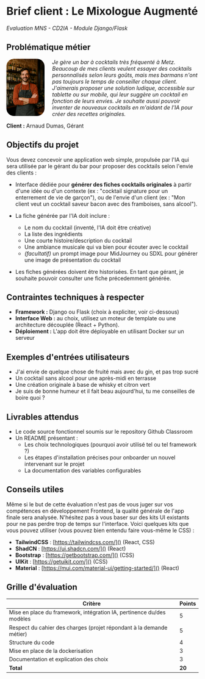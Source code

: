 # **Brief client : Le Mixologue Augmenté**

*Evaluation MNS - CD2IA - Module Django/Flask*

## Problématique métier
 
<center><img src="docs/image.png" style="float: left; margin-right: 20px; border-radius: 20px;" width="100" /></center>

*Je gère un bar à cocktails très fréquenté à Metz. Beaucoup de mes clients veulent essayer des cocktails personnalisés selon leurs goûts, mais mes barmans n'ont pas toujours le temps de conseiller chaque client. J'aimerais proposer une solution ludique, accessible sur tablette ou sur mobile, qui leur suggère un cocktail en fonction de leurs envies. Je souhaite aussi pouvoir inventer de nouveaux cocktails en m'aidant de l'IA pour créer des recettes originales.*

**Client :** Arnaud Dumas, Gérant

<span style="clear: both;"></span>

## Objectifs du projet

Vous devez concevoir une application web simple, propulsée par l'IA qui sera utilisée par le gérant du bar pour proposer des cocktails selon l'envie des clients : 

* Interface dédiée pour **générer des fiches cocktails originales** à partir d'une idée ou d'un contexte (ex : "cocktail signature pour un enterrement de vie de garçon"), ou de l'envie d'un client (ex : "Mon client veut un cocktail saveur bacon avec des framboises, sans alcool").

* La fiche générée par l'IA doit inclure :
  * Le nom du cocktail (inventé, l'IA doit être créative)
  * La liste des ingrédients
  * Une courte histoire/description du cocktail
  * Une ambiance musicale qui va bien pour écouter avec le cocktail
  * *(facultatif)* un prompt image pour MidJourney ou SDXL pour générer une image de présentation du cocktail
 
* Les fiches générées doivent être historisées. En tant que gérant, je souhaite pouvoir consulter une fiche précedemment générée. 

## Contraintes techniques à respecter

* **Framework :** Django ou Flask (choix à expliciter, voir ci-dessous)
* **Interface Web :** au choix, utilisez un moteur de template ou une architecture découplée (React + Python). 
* **Déploiement :** L'app doit être déployable en utilisant Docker sur un serveur

## Exemples d'entrées utilisateurs

* J'ai envie de quelque chose de fruité mais avec du gin, et pas trop sucré
* Un cocktail sans alcool pour une après-midi en terrasse
* Une création originale à base de whisky et citron vert
* Je suis de bonne humeur et il fait beau aujourd'hui, tu me conseilles de boire quoi ?

## Livrables attendus

* Le code source fonctionnel soumis sur le repository Github Classroom
* Un README présentant :
	* Les choix technologiques (pourquoi avoir utilisé tel ou tel framework ?)
	* Les étapes d'installation précises pour onboarder un nouvel intervenant sur le projet
	* La documentation des variables configurables

## Conseils utiles

Même si le but de cette évaluation n'est pas de vous juger sur vos compétences en développement Frontend, la qualité générale de l'app finale sera analysée. N'hésitez pas à vous baser sur des kits UI existants pour ne pas perdre trop de temps sur l'interface. Voici quelques kits que vous pouvez utiliser (vous pouvez bien entendu faire vous-même le CSS) :

* **TailwindCSS** : [https://tailwindcss.com/]() (React, CSS)
* **ShadCN** : [https://ui.shadcn.com/]() (React)
* **Bootstrap** : [https://getbootstrap.com/]() (CSS)
* **UIKit** : [https://getuikit.com/]() (CSS)
* **Material** : [https://mui.com/material-ui/getting-started/]() (React)

## Grille d'évaluation

| Critère   | Points  |
| --------- | ------- |
| Mise en place du framework, intégration IA, pertinence du/des modèles | 5 |
| Respect du cahier des charges (projet répondant à la demande métier) | 5 |
| Structure du code | 4 |
| Mise en place de la dockerisation | 3 |
| Documentation et explication des choix | 3 |
| **Total** | **20** |


